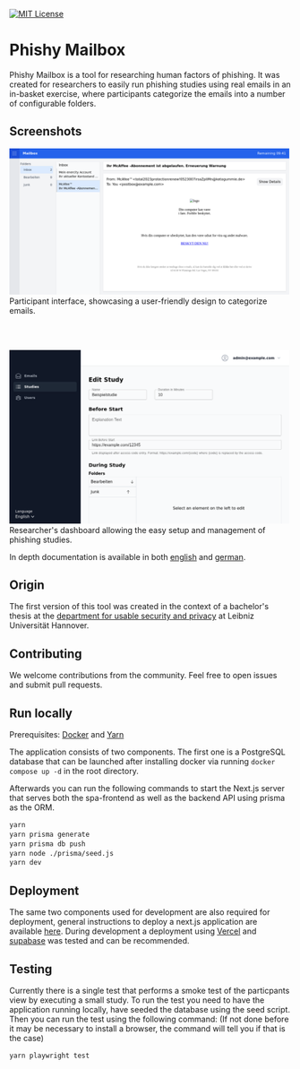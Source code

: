 [![MIT License](https://img.shields.io/badge/License-MIT-green.svg)](https://choosealicense.com/licenses/mit/)
# Phishy Mailbox

Phishy Mailbox is a tool for researching human factors of phishing. It was created for researchers to easily run phishing studies using real emails in an in-basket exercise, where participants categorize the emails into a number of configurable folders.

## Screenshots

<img alt="Participants" src="documentation/screenshots/participants.png" width="500"/>
Participant interface, showcasing a user-friendly design to categorize emails.

<br/><br/>

<img alt="Edit Studies for researchers" width="500" src="documentation/screenshots/edit-study.png"/>
Researcher's dashboard allowing the easy setup and management of phishing studies.

In depth documentation is available in both [english](documentation/documentation_english.pdf) and [german](documentation/dokumentation_deutsch.pdf).

## Origin

The first version of this tool was created in the context of a bachelor's thesis at the [department for usable security and privacy](https://www.itsec.uni-hannover.de/de/usec) at Leibniz Universität Hannover.

## Contributing

We welcome contributions from the community. Feel free to open issues and submit pull requests.

## Run locally

Prerequisites: [Docker](https://www.docker.com/) and [Yarn](https://yarnpkg.com/)

The application consists of two components. The first one is a PostgreSQL database that can be launched after installing docker via running `docker compose up -d` in the root directory.

Afterwards you can run the following commands to start the Next.js server that serves both the spa-frontend as well as the backend API using prisma as the ORM.

```bash
yarn
yarn prisma generate
yarn prisma db push
yarn node ./prisma/seed.js
yarn dev
```

## Deployment

The same two components used for development are also required for deployment, general instructions to deploy a next.js application are available [here](https://nextjs.org/docs/pages/building-your-application/deploying).
During development a deployment using [Vercel](https://vercel.com/) and [supabase](https://supabase.com/) was tested and can be recommended.

## Testing

Currently there is a single test that performs a smoke test of the particpants view by executing a small study.
To run the test you need to have the application running locally, have seeded the database using the seed script.
Then you can run the test using the following command: (If not done before it may be necessary to install a browser, the command will tell you if that is the case)

```bash
yarn playwright test
```
